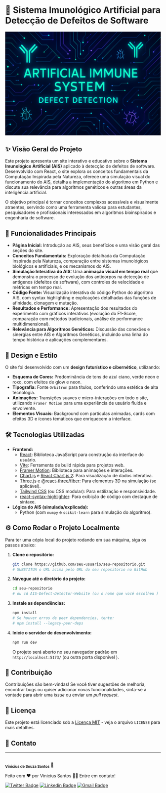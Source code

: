 # 🧬 Sistema Imunológico Artificial para Detecção de Defeitos de Software

![Banner do Projeto](https://github.com/ViniciusKanh/Artificial-Immune-System-for-Software-Defects/blob/main/src/assets/project_banner.webp)

## ✨ Visão Geral do Projeto

Este projeto apresenta um site interativo e educativo sobre o **Sistema Imunológico Artificial (AIS)** aplicado à detecção de defeitos de software. Desenvolvido com React, o site explora os conceitos fundamentais da Computação Inspirada pela Natureza, oferece uma simulação visual do funcionamento do AIS, detalha a implementação do algoritmo em Python e discute sua relevância para algoritmos genéticos e outras áreas da inteligência artificial.

O objetivo principal é tornar conceitos complexos acessíveis e visualmente atraentes, servindo como uma ferramenta valiosa para estudantes, pesquisadores e profissionais interessados em algoritmos bioinspirados e engenharia de software.

## 🚀 Funcionalidades Principais

-   **Página Inicial:** Introdução ao AIS, seus benefícios e uma visão geral das seções do site.
-   **Conceitos Fundamentais:** Exploração detalhada da Computação Inspirada pela Natureza, comparação entre sistemas imunológicos biológicos e artificiais, e os mecanismos do AIS.
-   **Simulação Interativa do AIS:** Uma **animação visual em tempo real** que demonstra o processo de evolução dos anticorpos na detecção de antígenos (defeitos de software), com controles de velocidade e métricas em tempo real.
-   **Código Fonte:** Visualização interativa do código Python do algoritmo AIS, com syntax highlighting e explicações detalhadas das funções de afinidade, clonagem e mutação.
-   **Resultados e Performance:** Apresentação dos resultados do experimento com gráficos interativos (evolução do F1-Score, comparação com métodos tradicionais, análise de performance multidimensional).
-   **Relevância para Algoritmos Genéticos:** Discussão das conexões e sinergias entre AIS e Algoritmos Genéticos, incluindo uma linha do tempo histórica e aplicações complementares.

## 🎨 Design e Estilo

O site foi desenvolvido com um **design futurístico e cibernético**, utilizando:

-   **Esquema de Cores:** Predominância de tons de azul ciano, verde neon e roxo, com efeitos de glow e neon.
-   **Tipografia:** Fonte `Orbitron` para títulos, conferindo uma estética de alta tecnologia.
-   **Animações:** Transições suaves e micro-interações em todo o site, utilizando `Framer Motion` para uma experiência de usuário fluida e envolvente.
-   **Elementos Visuais:** Background com partículas animadas, cards com efeitos 3D e ícones temáticos que enriquecem a interface.

## 🛠️ Tecnologias Utilizadas

-   **Frontend:**
    -   [React](https://react.dev/ ): Biblioteca JavaScript para construção da interface do usuário.
    -   [Vite](https://vitejs.dev/ ): Ferramenta de build rápida para projetos web.
    -   [Framer Motion](https://www.framer.com/motion/ ): Biblioteca para animações e interações.
    -   [Chart.js](https://www.chartjs.org/ ) e [React Chart.js 2](https://react-chartjs-2.js.org/ ): Para visualização de dados interativa.
    -   [Three.js](https://threejs.org/ ) e [@react-three/fiber](https://docs.pmnd.rs/react-fiber/getting-started/introduction ): Para elementos 3D na simulação (se aplicável).
    -   [Tailwind CSS](https://tailwindcss.com/ ) (ou CSS modular): Para estilização e responsividade.
    -   [react-syntax-highlighter](https://github.com/react-syntax-highlighter/react-syntax-highlighter ): Para exibição de código com destaque de sintaxe.
-   **Lógica do AIS (simulada/explicada):**
    -   Python (com `numpy` e `scikit-learn` para simulação do algoritmo).

## ⚙️ Como Rodar o Projeto Localmente

Para ter uma cópia local do projeto rodando em sua máquina, siga os passos abaixo:

1.  **Clone o repositório:**

    ```bash
    git clone https://github.com/seu-usuario/seu-repositorio.git
    # SUBSTITUA o URL acima pelo URL do seu repositório no GitHub
    ```

2.  **Navegue até o diretório do projeto:**

    ```bash
    cd seu-repositorio
    # ou cd AIS-Defect-Detector-Website (ou o nome que você escolheu )
    ```

3.  **Instale as dependências:**

    ```bash
    npm install
    # Se houver erros de peer dependencies, tente:
    # npm install --legacy-peer-deps
    ```

4.  **Inicie o servidor de desenvolvimento:**

    ```bash
    npm run dev
    ```

    O projeto será aberto no seu navegador padrão em `http://localhost:5173/` (ou outra porta disponível ).

## 🤝 Contribuição

Contribuições são bem-vindas! Se você tiver sugestões de melhoria, encontrar bugs ou quiser adicionar novas funcionalidades, sinta-se à vontade para abrir uma *issue* ou enviar um *pull request*.

## 📄 Licença

Este projeto está licenciado sob a [Licença MIT](LICENSE) - veja o arquivo `LICENSE` para mais detalhes.

## 📧 Contato

---

<a href="https://scholar.google.com/citations?user=if-cVqQAAAAJ&hl=pt-BR">
 <img style="border-radius: 50%;" src="https://avatars.githubusercontent.com/ViniciusKanh" width="100px;" alt=""/>
 <br />
 <sub><b>Vinicius de Souza Santos</b></sub></a> <a href="https://blog.rocketseat.com.br/author/thiago//" title="Rocketseat">🚀</a>


Feito com ❤️ por Vinicius Santos 👋🏽 Entre em contato!

[![Twitter Badge](https://img.shields.io/badge/-@viniciuskhan-1ca0f1?style=flat-square&labelColor=1ca0f1&logo=twitter&logoColor=white&link=https://twitter.com/viniciuskhan)](https://x.com/viniciuskhan) [![Linkedin Badge](https://img.shields.io/badge/-Vinicius-blue?style=flat-square&logo=Linkedin&logoColor=white&link=https://www.linkedin.com/in/vinicius-ssantos/)](https://www.linkedin.com/in/vinicius-souza-santoss/) 
[![Gmail Badge](https://img.shields.io/badge/-viniciussouza742@gmail.com-c14438?style=flat-square&logo=Gmail&logoColor=white&link=mailto:viniciussouza742@gmail.com)](mailto:viniciussouza742@gmail.com)
